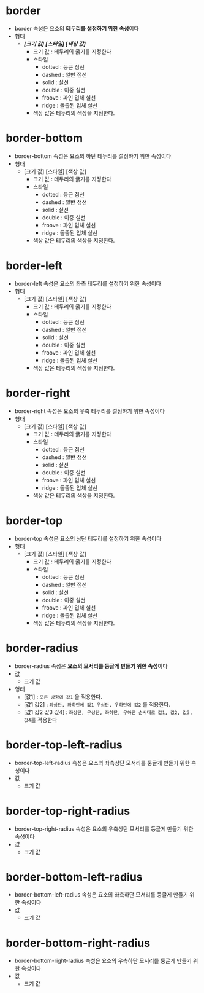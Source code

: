 # border
* border 속성은 요소의 **테두리를 설정하기 위한 속성**이다
* 형태
    * ***[크기 값] [스타일] [색상 값]***
        * 크기 값 : 테두리의 굵기를 지정한다
        * 스타일
            * dotted : 둥근 점선
            * dashed : 일반 점선
            * solid : 실선
            * double : 이중 실선
            * froove : 파인 입체 실선
            * ridge : 돌출된 입체 실선
        * 색상 값은 테두리의 색상을 지정한다.
# border-bottom
* border-bottom 속성은 요소의 하단 테두리를 설정하기 위한 속성이다
* 형태
    * [크기 값] [스타일] [색상 값]
        * 크기 값 : 테두리의 굵기를 지정한다
        * 스타일
            * dotted : 둥근 점선
            * dashed : 일반 점선
            * solid : 실선
            * double : 이중 실선
            * froove : 파인 입체 실선
            * ridge : 돌출된 입체 실선
        * 색상 값은 테두리의 색상을 지정한다.
# border-left
* border-left 속성은 요소의 좌측 테두리를 설정하기 위한 속성이다
* 형태
    * [크기 값] [스타일] [색상 값]
        * 크기 값 : 테두리의 굵기를 지정한다
        * 스타일
            * dotted : 둥근 점선
            * dashed : 일반 점선
            * solid : 실선
            * double : 이중 실선
            * froove : 파인 입체 실선
            * ridge : 돌출된 입체 실선
        * 색상 값은 테두리의 색상을 지정한다.
# border-right
* border-right 속성은 요소의 우측 테두리를 설정하기 위한 속성이다
* 형태
    * [크기 값] [스타일] [색상 값]
        * 크기 값 : 테두리의 굵기를 지정한다
        * 스타일
            * dotted : 둥근 점선
            * dashed : 일반 점선
            * solid : 실선
            * double : 이중 실선
            * froove : 파인 입체 실선
            * ridge : 돌출된 입체 실선
        * 색상 값은 테두리의 색상을 지정한다.
# border-top
* border-top 속성은 요소의 상단 테두리를 설정하기 위한 속성이다
* 형태
    * [크기 값] [스타일] [색상 값]
        * 크기 값 : 테두리의 굵기를 지정한다
        * 스타일
            * dotted : 둥근 점선
            * dashed : 일반 점선
            * solid : 실선
            * double : 이중 실선
            * froove : 파인 입체 실선
            * ridge : 돌출된 입체 실선
        * 색상 값은 테두리의 색상을 지정한다.
# border-radius
* border-radius 속성은 **요소의 모서리를 둥글게 만들기 위한 속성**이다
* 값
    * 크기 값
* 형태
    * [값1] : `모든 방향에 값1` 을 적용한다.
    * [값1 값2] : `좌상단, 좌하단에 값1 우상단, 우하단에 값2` 를 적용한다.
    * [값1 값2 값3 값4] : `좌상단, 우상단, 좌하단, 우하단 순서대로 값1, 값2, 값3, 값4`를 적용한다
# border-top-left-radius
* border-top-left-radius 속성은 요소의 좌측상단 모서리를 둥글게 만들기 위한 속성이다
* 값
    * 크기 값
# border-top-right-radius
* border-top-right-radius 속성은 요소의 우측상단 모서리를 둥글게 만들기 위한 속성이다
* 값
    * 크기 값
# border-bottom-left-radius
* border-bottom-left-radius 속성은 요소의 좌측하단 모서리를 둥글게 만들기 위한 속성이다
* 값
    * 크기 값
# border-bottom-right-radius
* border-bottom-right-radius 속성은 요소의 우측하단 모서리를 둥글게 만들기 위한 속성이다
* 값
    * 크기 값